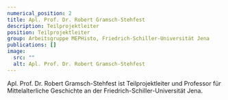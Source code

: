 ```yaml
---
numerical_position: 2
title: Apl. Prof. Dr. Robert Gramsch-Stehfest
description: Teilprojektleiter
position: Teilprojektleiter
group: Arbeitsgruppe MEPHisto, Friedrich-Schiller-Universität Jena
publications: []
image:
  src: ""
  alt: Apl. Prof. Dr. Robert Gramsch-Stehfest
---
```


Apl. Prof. Dr. Robert Gramsch-Stehfest ist Teilprojektleiter und Professor für Mittelalterliche Geschichte an der Friedrich-Schiller-Universität Jena.
